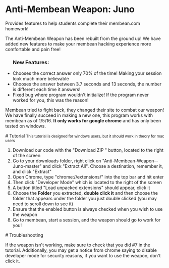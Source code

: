 # Anti-Membean Weapon: Juno
Provides features to help students complete their membean.com homework!
<p>The Anti-Membean Weapon has been rebuilt from the ground up! We have added new features to make your membean hacking experience more comfortable and pain free!</p>
<ul><h3>New Features:</h3>
  <li>Chooses the correct answer only 70% of the time! Making your session look much more believable</li>
  <li>Chooses the answer between 3.7 seconds and 13 seconds, the number is different each time it answers!</li>
  <li>Fixed bug where program wouldn't initialize! If the program never worked for you, this was the reason!</li>
</ul>
<p>Membean tried to fight back, they changed their site to combat our weapon! We have finally succeed in making a new one, this program works with membean as of 1/5/16. <strong>It only works for google chrome</strong> and has only been tested on windows.</p>
# Tutorial
<small>This tutorial is designed for windows users, but it should work in theory for mac users</small>
<ol>
  <li>Download our code with the "Download ZIP " button, located to the right of the screen</li>
  <li>Go to your downloads folder, right click on "Anti-Membean-Weapon--Juno-master" and click "Extract All". Choose a destination, remember it, and click "Extract"</li>
  <li>Open Chrome, type "chrome://extensions/" into the top bar and hit enter</li>
  <li>Then click "Developer Mode" which is located to the right of the screen</li>
  <li>A button titled "Load unpacked extensions" should appear, click it</li>
  <li>Choose the <strong>Folder</strong> you extracted, <strong>double click it</strong> and then choose the folder that appears under the folder you just double clicked (you may need to scroll down to see it)</li>
  <li>Ensure that the enabled button is always checked when you wish to use the weapon</li>
  <li>Go to membean, start a session, and the weapon should go to work for you!</li>
</ol>
# Troubleshooting
<p>If the weapon isn't working, make sure to check that you did #7 in the tutorial. Additionally, you may get a notice from chrome saying to disable developer mode for security reasons, if you want to use the weapon, don't click it.</p>
